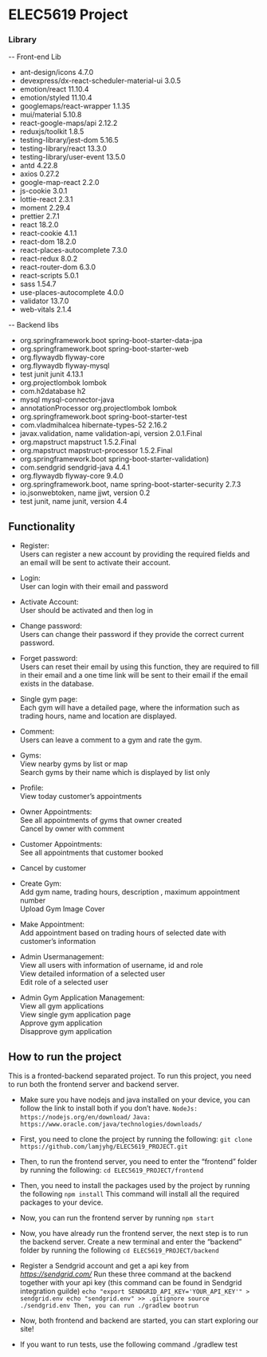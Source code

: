 # ELEC5619 Project

### Library
-- Front-end Lib

- ant-design/icons  4.7.0
- devexpress/dx-react-scheduler-material-ui  3.0.5
- emotion/react  11.10.4
- emotion/styled  11.10.4
- googlemaps/react-wrapper  1.1.35
- mui/material  5.10.8
- react-google-maps/api  2.12.2
- reduxjs/toolkit  1.8.5
- testing-library/jest-dom  5.16.5
- testing-library/react  13.3.0
- testing-library/user-event  13.5.0
- antd  4.22.8
- axios  0.27.2
- google-map-react  2.2.0
- js-cookie  3.0.1
- lottie-react  2.3.1
- moment  2.29.4
- prettier  2.7.1
- react  18.2.0
- react-cookie  4.1.1
- react-dom  18.2.0
- react-places-autocomplete  7.3.0
- react-redux  8.0.2
- react-router-dom  6.3.0
- react-scripts  5.0.1
- sass  1.54.7
- use-places-autocomplete  4.0.0
- validator  13.7.0
- web-vitals  2.1.4




-- Backend libs
- org.springframework.boot spring-boot-starter-data-jpa
- org.springframework.boot spring-boot-starter-web
- org.flywaydb flyway-core
- org.flywaydb flyway-mysql
- test junit junit 4.13.1
- org.projectlombok lombok
- com.h2database h2
- mysql mysql-connector-java
- annotationProcessor org.projectlombok lombok
- org.springframework.boot spring-boot-starter-test
- com.vladmihalcea hibernate-types-52 2.16.2
- javax.validation, name validation-api, version 2.0.1.Final
- org.mapstruct mapstruct 1.5.2.Final
- org.mapstruct mapstruct-processor 1.5.2.Final
- org.springframework.boot spring-boot-starter-validation)
- com.sendgrid sendgrid-java 4.4.1
- org.flywaydb flyway-core 9.4.0
- org.springframework.boot, name spring-boot-starter-security 2.7.3
- io.jsonwebtoken, name jjwt, version 0.2
- test junit, name junit, version 4.4




## Functionality
- Register:  <br />
Users can register a new account by providing the required fields and an email will be sent to activate their account.  <br />
- Login:  <br />
User can login with their email and password <br />

- Activate Account:  <br />
User should be activated and then log in <br />


- Change password:  <br />
Users can change their password if they provide the correct current password. <br />

- Forget password:  <br />
Users can reset their email by using this function, they are required to fill in their email and a one time link will be sent to their email if the email exists in the database. <br />

- Single gym page:  <br />
Each gym will have a detailed page, where the information such as trading hours, name and location are displayed.  <br />

- Comment:  <br />
Users can leave a comment to a gym and rate the gym. <br />

- Gyms:  <br />
View nearby gyms by list or map <br />
Search gyms by their name which is displayed by list only <br />

- Profile:  <br />
View today customer’s appointments <br />

- Owner Appointments:  <br />
See all appointments of gyms that owner created <br />
Cancel by owner with comment <br />

- Customer Appointments:  <br />
See all appointments that customer booked <br />
- Cancel by customer <br />

- Create Gym:  <br />
Add gym name, trading hours, description , maximum appointment number <br />
Upload Gym Image Cover <br />

- Make Appointment:  <br />
Add appointment based on trading hours of selected date with customer’s information <br />

- Admin Usermanagement:  <br />
View all users with information of username, id and role <br />
View detailed information of a selected user <br />
Edit role of a selected user <br />



- Admin Gym Application Management:  <br />
View all gym applications <br />
View single gym application page <br />
Approve gym application <br />
Disapprove gym application <br />





## How to run the project 

This is a fronted-backend separated project. To run this project, you need to run both the frontend server and backend server.



- Make sure you have nodejs and java installed on your device, you can follow the link  to install both if you don’t have.
	`NodeJs: https://nodejs.org/en/download/`
	`Java: https://www.oracle.com/java/technologies/downloads/`


- First, you need to clone the project by running the following:
`git clone https://github.com/lamjyhg/ELEC5619_PROJECT.git`


- Then, to run the frontend server, you need to enter the “frontend” folder by running the following:
`cd ELEC5619_PROJECT/frontend`

-  Then, you need to install the packages used by the project by running the following
         `npm install`
         This command will install all the required packages to your device.

-  Now, you can run the frontend server by running
	`npm start`



- Now, you have already run the frontend server, the next step is to run the backend server. Create a new terminal and enter the “backend” folder by running the following
`cd ELEC5619_PROJECT/backend`

- Register a Sendgrid account and get a api key from *https://sendgrid.com/*
Run these three command at the backend together with your api key (this command can be found in Sendgrid integration guilde)
`echo "export SENDGRID_API_KEY='YOUR_API_KEY'" > sendgrid.env
echo "sendgrid.env" >> .gitignore
source ./sendgrid.env
Then, you can run
     ./gradlew bootrun`



      

- Now, both frontend and backend are started, you can start exploring our site!



- If you want to run tests, use the following command
./gradlew test

